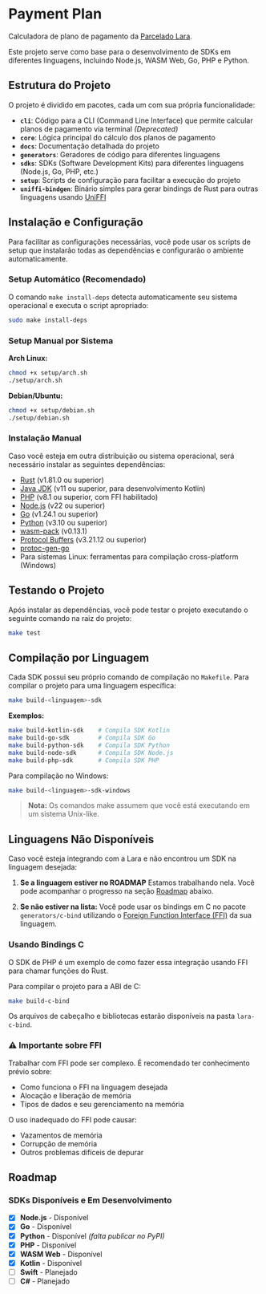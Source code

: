 # Payment Plan

Calculadora de plano de pagamento da [Parcelado Lara](https://parceladolara.com.br).

Este projeto serve como base para o desenvolvimento de SDKs em diferentes linguagens, incluindo Node.js, WASM Web, Go, PHP e Python.

## Estrutura do Projeto

O projeto é dividido em pacotes, cada um com sua própria funcionalidade:

- **`cli`**: Código para a CLI (Command Line Interface) que permite calcular planos de pagamento via terminal _(Deprecated)_
- **`core`**: Lógica principal do cálculo dos planos de pagamento
- **`docs`**: Documentação detalhada do projeto
- **`generators`**: Geradores de código para diferentes linguagens
- **`sdks`**: SDKs (Software Development Kits) para diferentes linguagens (Node.js, Go, PHP, etc.)
- **`setup`**: Scripts de configuração para facilitar a execução do projeto
- **`uniffi-bindgen`**: Binário simples para gerar bindings de Rust para outras linguagens usando [UniFFI](https://github.com/mozilla/uniffi-rs)

## Instalação e Configuração

Para facilitar as configurações necessárias, você pode usar os scripts de setup que instalarão todas as dependências e configurarão o ambiente automaticamente.

### Setup Automático (Recomendado)

O comando `make install-deps` detecta automaticamente seu sistema operacional e executa o script apropriado:

```bash
sudo make install-deps
```

### Setup Manual por Sistema

**Arch Linux:**

```bash
chmod +x setup/arch.sh
./setup/arch.sh
```

**Debian/Ubuntu:**

```bash
chmod +x setup/debian.sh
./setup/debian.sh
```

### Instalação Manual

Caso você esteja em outra distribuição ou sistema operacional, será necessário instalar as seguintes dependências:

- [Rust](https://www.rust-lang.org/tools/install) (v1.81.0 ou superior)
- [Java JDK](https://openjdk.org/) (v11 ou superior, para desenvolvimento Kotlin)
- [PHP](https://www.php.net/downloads) (v8.1 ou superior, com FFI habilitado)
- [Node.js](https://nodejs.org/en/download/) (v22 ou superior)
- [Go](https://go.dev/doc/install) (v1.24.1 ou superior)
- [Python](https://www.python.org/downloads/) (v3.10 ou superior)
- [wasm-pack](https://rustwasm.github.io/) (v0.13.1)
- [Protocol Buffers](https://protobuf.dev/) (v3.21.12 ou superior)
- [protoc-gen-go](https://github.com/protocolbuffers/protobuf-go)
- Para sistemas Linux: ferramentas para compilação cross-platform (Windows)

## Testando o Projeto

Após instalar as dependências, você pode testar o projeto executando o seguinte comando na raiz do projeto:

```bash
make test
```

## Compilação por Linguagem

Cada SDK possui seu próprio comando de compilação no `Makefile`. Para compilar o projeto para uma linguagem específica:

```bash
make build-<linguagem>-sdk
```

**Exemplos:**

```bash
make build-kotlin-sdk    # Compila SDK Kotlin
make build-go-sdk        # Compila SDK Go
make build-python-sdk    # Compila SDK Python
make build-node-sdk      # Compila SDK Node.js
make build-php-sdk       # Compila SDK PHP
```

Para compilação no Windows:

```bash
make build-<linguagem>-sdk-windows
```

> **Nota:** Os comandos make assumem que você está executando em um sistema Unix-like.

## Linguagens Não Disponíveis

Caso você esteja integrando com a Lara e não encontrou um SDK na linguagem desejada:

1. **Se a linguagem estiver no ROADMAP** Estamos trabalhando nela. Você pode acompanhar o progresso na seção [Roadmap](#roadmap) abaixo.

2. **Se não estiver na lista:** Você pode usar os bindings em C no pacote `generators/c-bind` utilizando o [Foreign Function Interface (FFI)](https://en.wikipedia.org/wiki/Foreign_function_interface) da sua linguagem.

### Usando Bindings C

O SDK de PHP é um exemplo de como fazer essa integração usando FFI para chamar funções do Rust.

Para compilar o projeto para a ABI de C:

```bash
make build-c-bind
```

Os arquivos de cabeçalho e bibliotecas estarão disponíveis na pasta `lara-c-bind`.

### ⚠️ Importante sobre FFI

Trabalhar com FFI pode ser complexo. É recomendado ter conhecimento prévio sobre:

- Como funciona o FFI na linguagem desejada
- Alocação e liberação de memória
- Tipos de dados e seu gerenciamento na memória

O uso inadequado do FFI pode causar:

- Vazamentos de memória
- Corrupção de memória
- Outros problemas difíceis de depurar

## Roadmap

### SDKs Disponíveis e Em Desenvolvimento

- [x] **Node.js** - Disponível
- [x] **Go** - Disponível
- [x] **Python** - Disponível _(falta publicar no PyPI)_
- [x] **PHP** - Disponível
- [x] **WASM Web** - Disponível
- [x] **Kotlin** - Disponível
- [ ] **Swift** - Planejado
- [ ] **C#** - Planejado
